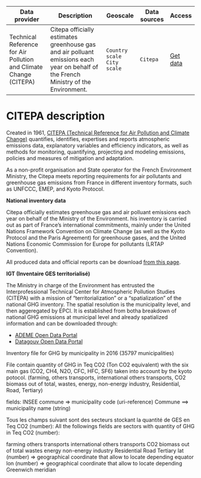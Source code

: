 

Data provider | Description | Geoscale | Data sources | Access |
---|---------|---|---| ---| 
Technical Reference for Air Pollution and Climate Change (CITEPA) | Citepa officially estimates greenhouse gas and air polluant emissions each year on behalf of the French Ministry of the Environment. | `Country scale`<br /> `City scale`| `Citepa` | [Get data](https://www.citepa.org/fr/telechargements/) |

# CITEPA description

Created in 1961, [CITEPA (Technical Reference for Air Pollution and Climate Change)](https://www.citepa.org/en/about/) quantifies, identifies, expertises and reports atmospheric emissions data, explanatory variables and efficiency indicators, as well as methods for monitoring, quantifying, projecting and modeling emissions, policies and measures of mitigation and adaptation.

As a non-profit organisation and State operator for the French Environment Ministry, the Citepa meets reporting requirements for air pollutants and greenhouse gas emissions from France in different inventory formats, such as UNFCCC, EMEP, and Kyoto Protocol.


**National inventory data**

Citepa officially estimates greenhouse gas and air polluant emissions each year on behalf of the Ministry of the Environment. his inventory is carried out as part of France’s international commitments, mainly under the United Nations Framework Convention on Climate Change (as well as the Kyoto Protocol and the Paris Agreement) for greenhouse gases, and the United Nations Economic Commission for Europe for pollutants (LRTAP Convention).

All produced data and official reports can be download [from this page](https://www.citepa.org/fr/telechargements/).

**IGT (Inventaire GES territorialisé)**

The Ministry in charge of the Environment has entrusted the Interprofessional Technical Center for Atmospheric Pollution Studies (CITEPA) with a mission of “territorialization” or a “spatialization” of the national GHG inventory. The spatial resolution is the municipality level, and then aggeregated by EPCI. It is established from botha breakdown of national GHG emissions at municipal level and already spatialized information and can be downloaded through:

- [ADEME Open Data Portal](https://data.ademe.fr/datasets/igt-pouvoir-de-rechauffement-global)
- [Datagouv Open Data Portal](https://www.data.gouv.fr/fr/datasets/inventaire-de-gaz-a-effet-de-serre-territorialise/)



Inventory file for GHG by municipality in 2016 (35797 municipalities)

File contain quantity of GHG in Teq CO2 (Ton CO2 equivalent) with the six main gas (CO2, CH4, N2O, CFC, HFC, SF6) taken into account by the kyoto potocol.
(farming, others transports, international others transports, CO2 biomass out of total, wastes, energy, non-energy industry, Residential, Road, Tertiary)



fields: 
INSEE commune => municipality code (uri-reference) 
Commune ==> municipality name (string)

Tous les champs suivant sont des secteurs stockant la quantité de GES en Teq CO2 (number):
All the followings fields are sectors with quantity of GHG in Teq CO2 (number):

farming
others transports
international others transports
CO2 biomass out of total
wastes
energy
non-energy industry
Residential
Road
Tertiary
lat (number) => geographical coordinate that allow to locate depending equator
lon (number) => geographical coordinate that allow to locate depending Greenwich meridian
